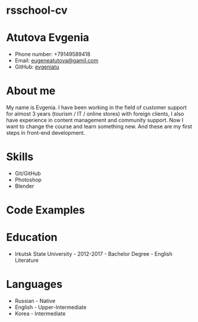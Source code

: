# rsschool-cv
# Atutova Evgenia
* Phone number: +79149589418
* Email: eugeneatutova@gamil.com
* GitHub: [evgeniatu](адрес "https://github.com/evgeniatu")
# About me
My name is Evgenia. I have been working in the field of customer support for almost 3 years (tourism / IT / online stores) with foreign clients, I also have experience in content management and community support. Now I want to change the course and learn something new. And these are my first steps in front-end development. 
# Skills
* Git/GitHub
* Photoshop
* Blender
# Code Examples
# Education
* Irkutsk State University - 2012-2017 - Bachelor Degree - English Literature
# Languages
* Russian - Native
* English - Upper-Intermediate
* Korea - Intermediate
